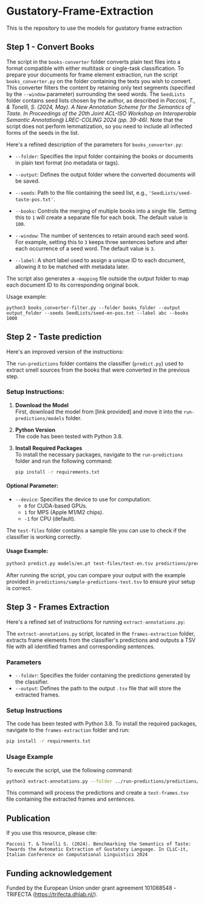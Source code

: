 # Gustatory-Frame-Extraction

This is the repository to use the models for gustatory frame extraction

## __Step 1 - Convert Books__

The script in the `books-converter` folder converts plain text files into a format compatible with either multitask or single-task classification. To prepare your documents for frame element extraction, run the script `books_converter.py` on the folder containing the texts you wish to convert. This converter filters the content by retaining only text segments (specified by the `--window` parameter) surrounding the seed words. The `SeedLists` folder contains seed lists chosen by the author, as described in *Paccosi, T., & Tonelli, S. (2024, May). A New Annotation Scheme for the Semantics of Taste. In Proceedings of the 20th Joint ACL-ISO Workshop on Interoperable Semantic Annotation@ LREC-COLING 2024 (pp. 39-46)*. Note that the script does not perform lemmatization, so you need to include all inflected forms of the seeds in the list.

Here's a refined description of the parameters for `books_converter.py`:

- `--folder`: Specifies the input folder containing the books or documents in plain text format (no metadata or tags).
  
- `--output`: Defines the output folder where the converted documents will be saved.

- `--seeds`: Path to the file containing the seed list, e.g., `'SeedLists/seed-taste-pos.txt'`.

- `--books`: Controls the merging of multiple books into a single file. Setting this to `1` will create a separate file for each book. The default value is `100`.

- `--window`: The number of sentences to retain around each seed word. For example, setting this to `3` keeps three sentences before and after each occurrence of a seed word. The default value is `3`.

- `--label`: A short label used to assign a unique ID to each document, allowing it to be matched with metadata later.

The script also generates a `-mapping` file outside the output folder to map each document ID to its corresponding original book.

Usage example:

```
python3 books_converter-filter.py --folder books_folder --output output_folder --seeds SeedLists/seed-en-pos.txt --label abc --books 1000
```

## __Step 2 - Taste prediction__

Here's an improved version of the instructions:

The `run-predictions` folder contains the classifier (`predict.py`) used to extract smell sources from the books that were converted in the previous step.

### Setup Instructions:

1. **Download the Model**  
   First, download the model from [link provided] and move it into the `run-predictions/models` folder.

2. **Python Version**  
   The code has been tested with Python 3.8.

3. **Install Required Packages**  
   To install the necessary packages, navigate to the `run-predictions` folder and run the following command:

   ```bash
   pip install -r requirements.txt
   ```

#### Optional Parameter:
- `--device`: Specifies the device to use for computation:
  - `0` for CUDA-based GPUs.
  - `1` for MPS (Apple M1/M2 chips).
  - `-1` for CPU (default).

The `test-files` folder contains a sample file you can use to check if the classifier is working correctly.

#### Usage Example:
```bash
python3 predict.py models/en.pt test-files/test-en.tsv predictions/predictions-test-en.tsv --device 0
```

After running the script, you can compare your output with the example provided in `predictions/sample-predictions-test.tsv` to ensure your setup is correct.

## __Step 3 - Frames Extraction__

Here's a refined set of instructions for running `extract-annotations.py`:

The `extract-annotations.py` script, located in the `frames-extraction` folder, extracts frame elements from the classifier's predictions and outputs a TSV file with all identified frames and corresponding sentences.

### Parameters

- `--folder`: Specifies the folder containing the predictions generated by the classifier.
- `--output`: Defines the path to the output `.tsv` file that will store the extracted frames.

### Setup Instructions

The code has been tested with Python 3.8. To install the required packages, navigate to the `frames-extraction` folder and run:

```bash
pip install -r requirements.txt
```

### Usage Example

To execute the script, use the following command:

```bash
python3 extract-annotations.py --folder ../run-predictions/predictions/ --output test-frames.tsv
``` 

This command will process the predictions and create a `test-frames.tsv` file containing the extracted frames and sentences.

## Publication

If you use this resource, please cite:

`Paccosi T. & Tonelli S. (2024). Benchmarking the Semantics of Taste: Towards the Automatic Extraction of Gustatory Language. In CLiC-it, Italian Conference on Computational Linguistics 2024`

## Funding acknowledgement

Funded by the European Union under grant agreement 101088548 -TRIFECTA (https://trifecta.dhlab.nl/). 
